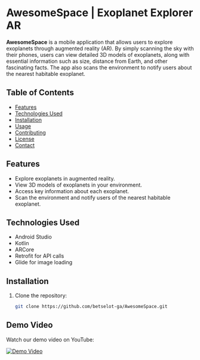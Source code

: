 # AwesomeSpace | Exoplanet Explorer AR

**AwesomeSpace** is a mobile application that allows users to explore exoplanets through augmented reality (AR). By simply scanning the sky with their phones, users can view detailed 3D models of exoplanets, along with essential information such as size, distance from Earth, and other fascinating facts. The app also scans the environment to notify users about the nearest habitable exoplanet.

## Table of Contents
- [Features](#features)
- [Technologies Used](#technologies-used)
- [Installation](#installation)
- [Usage](#usage)
- [Contributing](#contributing)
- [License](#license)
- [Contact](#betselotsemaw@gmail.com)

## Features
- Explore exoplanets in augmented reality.
- View 3D models of exoplanets in your environment.
- Access key information about each exoplanet.
- Scan the environment and notify users of the nearest habitable exoplanet.

## Technologies Used
- Android Studio
- Kotlin
- ARCore
- Retrofit for API calls
- Glide for image loading

## Installation
1. Clone the repository:
   ```bash
   git clone https://github.com/betselot-ga/AwesomeSpace.git
## Demo Video

Watch our demo video on YouTube:

[![Demo Video](https://img.youtube.com/vi/uuYwhkNSq8M/0.jpg)](https://www.youtube.com/shorts/uuYwhkNSq8M?feature=share)

